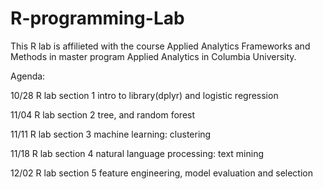 # R-programming-Lab

This R lab is affilieted with the course Applied Analytics Frameworks and Methods in master program Applied Analytics in Columbia University.

Agenda:

10/28 R lab section 1 intro to library(dplyr) and logistic regression

11/04 R lab section 2 tree, and random forest

11/11 R lab section 3 machine learning: clustering

11/18 R lab section 4 natural language processing: text mining

12/02 R lab section 5 feature engineering, model evaluation and selection

